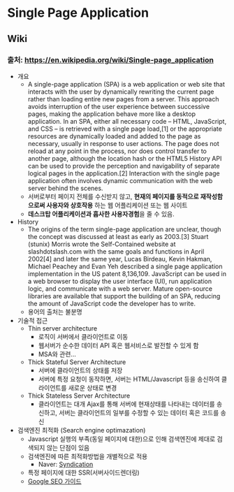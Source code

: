 # Single Page Application

## Wiki
### 출처: https://en.wikipedia.org/wiki/Single-page_application
* 개요
  * A single-page application (SPA) is a web application or web site that interacts with the user by dynamically rewriting the current page rather than loading entire new pages from a server. This approach avoids interruption of the user experience between successive pages, making the application behave more like a desktop application. In an SPA, either all necessary code – HTML, JavaScript, and CSS – is retrieved with a single page load,[1] or the appropriate resources are dynamically loaded and added to the page as necessary, usually in response to user actions. The page does not reload at any point in the process, nor does control transfer to another page, although the location hash or the HTML5 History API can be used to provide the perception and navigability of separate logical pages in the application.[2] Interaction with the single page application often involves dynamic communication with the web server behind the scenes.
   * 서버로부터 페이지 전체를 수신받지 않고, **현재의 페이지를 동적으로 재작성함으로써 사용자와 상호작용** 하는 웹 어플리케이션 또는 웹 사이트
   * **데스크탑 어플리케이션과 흡사한 사용자경험**을 줄 수 있음.
* History
  * The origins of the term single-page application are unclear, though the concept was discussed at least as early as 2003.[3] Stuart (stunix) Morris wrote the Self-Contained website at slashdotslash.com with the same goals and functions in April 2002[4] and later the same year, Lucas Birdeau, Kevin Hakman, Michael Peachey and Evan Yeh described a single page application implementation in the US patent 8,136,109.
JavaScript can be used in a web browser to display the user interface (UI), run application logic, and communicate with a web server. Mature open-source libraries are available that support the building of an SPA, reducing the amount of JavaScript code the developer has to write.
  * 용어의 출처는 불분명
* 기술적 접근
  * Thin server architecture
    * 로직이 서버에서 클라이언트로 이동
    * 웹서버가 순수한 데이터 API 혹은 웹서비스로 발전할 수 있게 함
    * MSA와 관련...
  * Thick Stateful Server Architecture
    * 서버에 클라이언트의 상태를 저장
    * 서버에 특정 요청이 동작하면, 서버는 HTML/Javascript 등을 송신하여 클라이언트를 새로운 상태로 변경
  * Thick Stateless Server Architecture
    * 클라이언트는 대개 Ajax를 통해 서버에 현재상태를 나타내는 데이터를 송신하고, 서버는 클라이언트의 일부를 수정할 수 있는 데이터 혹은 코드를 송신
* 검색엔진 최적화 (Search engine optimazation)
  * Javascript 실행의 부족(동일 페이지에 대한)으로 인해 검색엔진에 제대로 검색되지 않는 단점이 있음
  * 검색엔진에 따른 최적화방법을 개별적으로 적용
    - Naver: [Syndication](https://webmastertool.naver.com/index.naver)
  * 특정 페이지에 대한 SSR(서버사이드렌더링)
  * [Google SEO 가이드](https://support.google.com/webmasters/answer/7451184?hl=ko)
